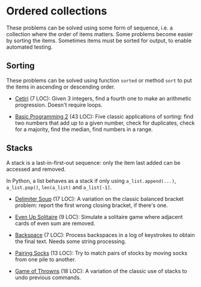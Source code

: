 # Ordered collections

These problems can be solved using some form of sequence,
i.e. a collection where the order of items matters.
Some problems become easier by sorting the items.
Sometimes items must be sorted for output, to enable automated testing.

## Sorting

These problems can be solved using function `sorted` or method `sort` to put
the items in ascending or descending order.

- [Cetiri](https://open.kattis.com/problems/cetiri) (7 LOC):
Given 3 integers, find a fourth one to make an arithmetic progression.
Doesn't require loops.

- [Basic Programming 2](https://open.kattis.com/problems/basicprogramming2)
  (43 LOC): Five classic applications of sorting:
  find two numbers that add up to a given number, check for duplicates,
  check for a majority, find the median, find numbers in a range.

## Stacks

A stack is a last-in-first-out sequence:
only the item last added can be accessed and removed.
<!-- Stacks are useful to process nested items. -->
In Python, a list behaves as a stack if only using
`a_list.append(...)`, `a_list.pop()`, `len(a_list)` and `a_list[-1]`.

- [Delimiter Soup](https://open.kattis.com/problems/delimitersoup) (17 LOC):
  A variation on the classic balanced bracket problem:
  report the first wrong closing bracket, if there's one.

- [Even Up Solitaire](https://open.kattis.com/problems/evenup) (9 LOC):
  Simulate a solitaire game where adjacent cards of even sum are removed.

- [Backspace](https://open.kattis.com/problems/backspace) (7 LOC):
  Process backspaces in a log of keystrokes to obtain the final text.
  Needs some string processing.

- [Pairing Socks](https://open.kattis.com/problems/pairingsocks) (13 LOC):
  Try to match pairs of stocks by moving socks from one pile to another.

- [Game of Throwns](https://open.kattis.com/problems/throwns) (18 LOC):
  A variation of the classic use of stacks to undo previous commands.
